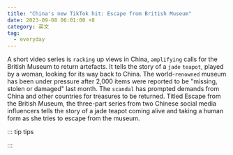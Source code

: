 ```yaml
---
title: "China's new TikTok hit: Escape from British Museum"
date: 2023-09-08 06:01:00 +8
category: 英文
tag:
  - everyday
---
```


A short video series is `racking` up views in China, `amplifying` calls for the British Museum to return artefacts. It tells the story of a `jade` `teapot`, played by a woman, looking for its way back to China. The world-`renowned` museum has been under pressure after 2,000 items were reported to be "missing, stolen or damaged" last month. The `scandal` has prompted demands from China and other countries for treasures to be returned. Titled Escape from the British Museum, the three-part series from two Chinese social media influencers tells the story of a jade teapot coming alive and taking a human form as she tries to escape from the museum.

::: tip tips

:::
